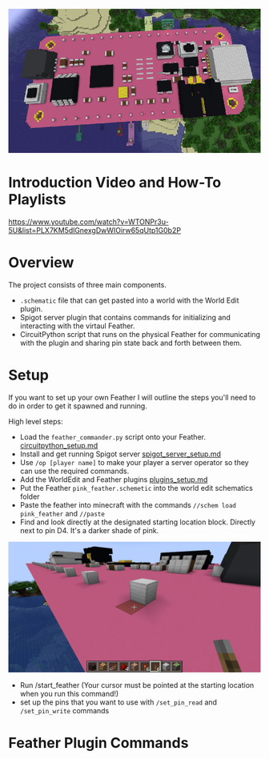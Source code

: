 ![Screenshot of Feather RP2040](images/pink_feather_screenshot.png)

# Introduction Video and How-To Playlists
https://www.youtube.com/watch?v=WTONPr3u-5U&list=PLX7KM5dlGnexgDwWIOirw65qUtp1G0b2P

# Overview
The project consists of three main components. 

- `.schematic` file that can get pasted into a world with the World Edit plugin.
- Spigot server plugin that contains commands for initializing and interacting with the virtaul Feather.
- CircuitPython script that runs on the physical Feather for communicating with the plugin and sharing pin state back and forth between them.

# Setup
If you want to set up your own Feather I will outline the steps you'll need to do in order to get it spawned and running.

High level steps:

- Load the `feather_commander.py` script onto your Feather. [circuitpython_setup.md](circuitpython_setup.md) 
- Install and get running Spigot server [spigot_server_setup.md](spigot_server_setup.md)
- Use `/op [player name]` to make your player a server operator so they can use the required commands.
- Add the WorldEdit and Feather plugins [plugins_setup.md](plugins_setup.md)
- Put the Feather `pink_feather.schemetic` into the world edit schematics folder
- Paste the feather into minecraft with the commands `//schem load pink_feather` and `//paste`
- Find and look directly at the designated starting location block. Directly next to pin D4. It's a darker shade of pink.

![Starting Location Screenshot](images/start_feather_block_visible.png)

- Run /start_feather (Your cursor must be pointed at the starting location when you run this command!)
- set up the pins that you want to use with `/set_pin_read` and `/set_pin_write` commands


# Feather Plugin Commands
